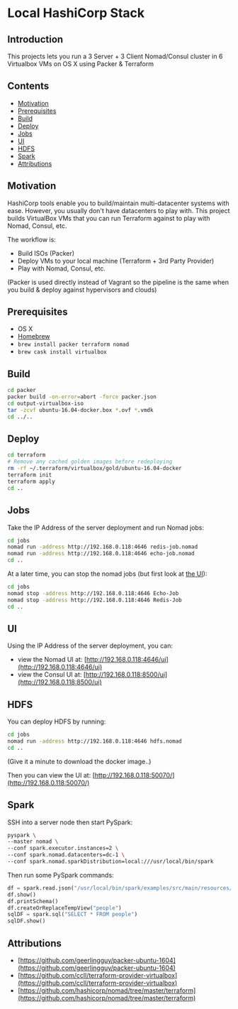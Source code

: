 # Local HashiCorp Stack

## Introduction

This projects lets you run a 3 Server + 3 Client Nomad/Consul cluster in 6 Virtualbox VMs on OS X using Packer & Terraform

## Contents

- [Motivation](#motivation)
- [Prerequisites](#prerequisites)
- [Build](#build)
- [Deploy](#deploy)
- [Jobs](#jobs)
- [UI](#ui)
- [HDFS](#hdfs)
- [Spark](#spark)
- [Attributions](#attributions)

## Motivation

HashiCorp tools enable you to build/maintain multi-datacenter systems with ease. However, you usually don't have datacenters to play with. This project builds VirtualBox VMs that you can run Terraform against to play with Nomad, Consul, etc.

The workflow is:
- Build ISOs (Packer)
- Deploy VMs to your local machine (Terraform + 3rd Party Provider)
- Play with Nomad, Consul, etc.

(Packer is used directly instead of Vagrant so the pipeline is the same when you build & deploy against hypervisors and clouds)

## Prerequisites

- OS X
- [Homebrew](https://brew.sh/)
- `brew install packer terraform nomad`
- `brew cask install virtualbox`

## Build

```bash
cd packer
packer build -on-error=abort -force packer.json
cd output-virtualbox-iso
tar -zcvf ubuntu-16.04-docker.box *.ovf *.vmdk
cd ../..
```

## Deploy

```bash
cd terraform
# Remove any cached golden images before redeploying
rm -rf ~/.terraform/virtualbox/gold/ubuntu-16.04-docker 
terraform init
terraform apply
cd ..
```

## Jobs

Take the IP Address of the server deployment and run Nomad jobs:

```bash
cd jobs
nomad run -address http://192.168.0.118:4646 redis-job.nomad
nomad run -address http://192.168.0.118:4646 echo-job.nomad
cd ..
```

At a later time, you can stop the nomad jobs (but first look at [the UI](#ui)):

```bash
cd jobs
nomad stop -address http://192.168.0.118:4646 Echo-Job
nomad stop -address http://192.168.0.118:4646 Redis-Job
cd ..
```

## UI

Using the IP Address of the server deployment, you can:

- view the Nomad UI at: [http://192.168.0.118:4646/ui](http://192.168.0.118:4646/ui)
- view the Consul UI at: [http://192.168.0.118:8500/ui](http://192.168.0.118:8500/ui)

## HDFS

You can deploy HDFS by running:

```bash
cd jobs
nomad run -address http://192.168.0.118:4646 hdfs.nomad
cd ..
```

(Give it a minute to download the docker image..)

Then you can view the UI at: [http://192.168.0.118:50070/](http://192.168.0.118:50070/)

## Spark

SSH into a server node then start PySpark:

```bash
pyspark \
--master nomad \
--conf spark.executor.instances=2 \
--conf spark.nomad.datacenters=dc-1 \
--conf spark.nomad.sparkDistribution=local:///usr/local/bin/spark
```

Then run some PySpark commands:

```python
df = spark.read.json("/usr/local/bin/spark/examples/src/main/resources/people.json")
df.show()
df.printSchema()
df.createOrReplaceTempView("people")
sqlDF = spark.sql("SELECT * FROM people")
sqlDF.show()
```

## Attributions

- [https://github.com/geerlingguy/packer-ubuntu-1604](https://github.com/geerlingguy/packer-ubuntu-1604)
- [https://github.com/ccll/terraform-provider-virtualbox](https://github.com/ccll/terraform-provider-virtualbox)
- [https://github.com/hashicorp/nomad/tree/master/terraform](https://github.com/hashicorp/nomad/tree/master/terraform)
